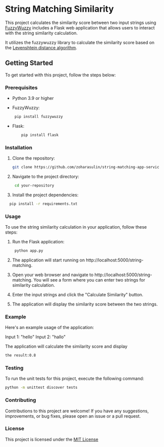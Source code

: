 # String Matching Similarity

This project calculates the similarity score between two input strings using [FuzzyWuzzy](https://github.com/seatgeek/thefuzz) includes a Flask web application that allows users to interact with the string similarity calculation. 

It utilizes the fuzzywuzzy library to calculate the similarity score based on the [Levenshtein distance algorithm](https://en.wikipedia.org/wiki/Levenshtein_distance).

## Getting Started

To get started with this project, follow the steps below:

### Prerequisites

- Python 3.9 or higher
- FuzzyWuzzy:
  
     ```bash
      pip install fuzzywuzzy
     ```
- Flask:
  
  ```bash
      pip install flask
  ```
### Installation

1. Clone the repository:

   ```bash
   git clone https://github.com/zoharasulin/string-matching-app-service.git
   ```
2. Navigate to the project directory:
   ```bash
    cd your-repository
      ```
4.  Install the project dependencies:
   ```bash
     pip install -r requirements.txt
   ```

### Usage
To use the string similarity calculation in your application, follow these steps:

1. Run the Flask application:
   ```bash
    python app.py
2. The application will start running on http://localhost:5000/string-matching.

3. Open your web browser and navigate to http://localhost:5000/string-matching.
    You will see a form where you can enter two strings for similarity calculation.

4. Enter the input strings and click the "Calculate Similarity" button.

5. The application will display the similarity score between the two strings.

### Example
Here's an example usage of the application:

Input 1: "hello"
Input 2: "hallo"

The application will calculate the similarity score and display 

```bash
the result:0.8
```
### Testing

To run the unit tests for this project, execute the following command:
```bash
python -m unittest discover tests
```
### Contributing
Contributions to this project are welcome! If you have any suggestions, improvements, or bug fixes, please open an issue or a pull request.

### License
This project is licensed under the [MIT License](https://opensource.org/license/mit/)

